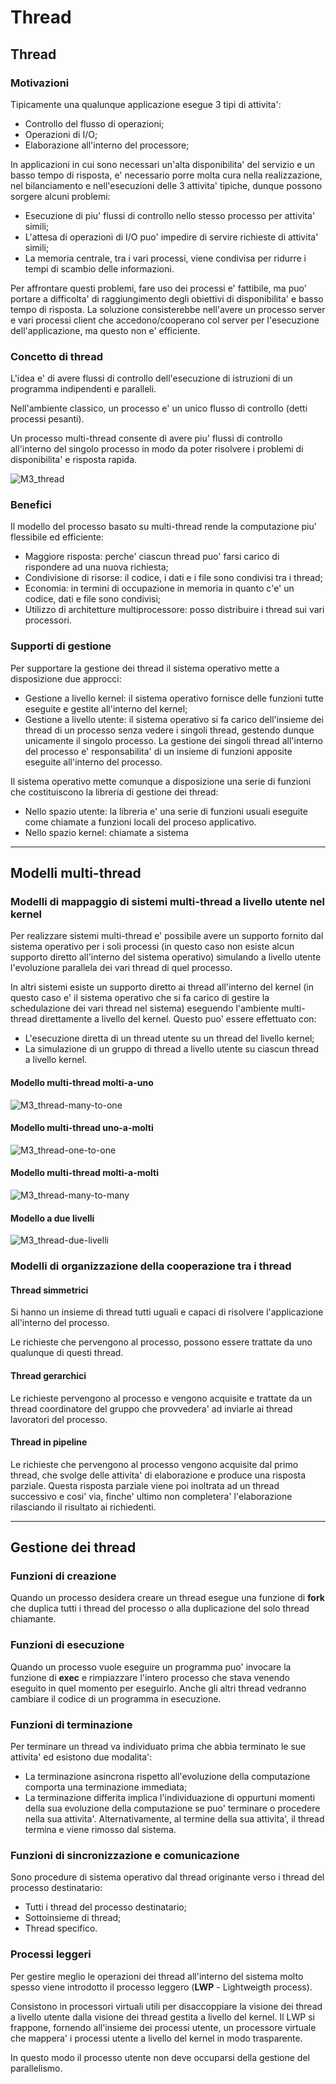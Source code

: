 # Thread

## Thread

### Motivazioni
Tipicamente una qualunque applicazione esegue 3 tipi di attivita':
* Controllo del flusso di operazioni;
* Operazioni di I/O;
* Elaborazione all'interno del processore;

In applicazioni in cui sono necessari un'alta disponibilita' del servizio e un basso tempo di risposta, e' necessario porre molta cura nella realizzazione, nel bilanciamento e nell'esecuzioni delle 3 attivita' tipiche, dunque possono sorgere alcuni problemi:
* Esecuzione di piu' flussi di controllo nello stesso processo per attivita' simili;
* L'attesa di operazioni di I/O puo' impedire di servire richieste di attivita' simili;
* La memoria centrale, tra i vari processi, viene condivisa per ridurre i tempi di scambio delle informazioni.

Per affrontare questi problemi, fare uso dei processi e' fattibile, ma puo' portare a difficolta' di raggiungimento degli obiettivi di disponibilita' e basso tempo di risposta. La soluzione consisterebbe nell'avere un processo server e vari processi client che accedono/cooperano col server per l'esecuzione dell'applicazione, ma questo non e' efficiente.

### Concetto di thread
L'idea e' di avere flussi di controllo dell'esecuzione di istruzioni di un programma indipendenti e paralleli.

Nell'ambiente classico, un processo e' un unico flusso di controllo (detti processi pesanti).

Un processo multi-thread consente di avere piu' flussi di controllo all'interno del singolo processo in modo da poter risolvere i problemi di disponibilita' e risposta rapida.

![M3_thread](resources/M3_thread.png)

### Benefici
Il modello del processo basato su multi-thread rende la computazione piu' flessibile ed efficiente:
* Maggiore risposta: perche' ciascun thread puo' farsi carico di rispondere ad una nuova richiesta;
* Condivisione di risorse: il codice, i dati e i file sono condivisi tra i thread;
* Economia: in termini di occupazione in memoria in quanto c'e' un codice, dati e file sono condivisi;
* Utilizzo di architetture multiprocessore: posso distribuire i thread sui vari processori.

### Supporti di gestione
Per supportare la gestione dei thread il sistema operativo mette a disposizione due approcci:
* Gestione a livello kernel: il sistema operativo fornisce delle funzioni tutte eseguite e gestite all'interno del kernel;
* Gestione a livello utente: il sistema operativo si fa carico dell'insieme dei thread di un processo senza vedere i singoli thread, gestendo dunque unicamente il singolo processo. La gestione dei singoli thread all'interno del processo e' responsabilita' di un insieme di funzioni apposite eseguite all'interno del processo.

Il sistema operativo mette comunque a disposizione una serie di funzioni che costituiscono la libreria di gestione dei thread:
* Nello spazio utente: la libreria e' una serie di funzioni usuali eseguite come chiamate a funzioni locali del proceso applicativo.
* Nello spazio kernel: chiamate a sistema

___

## Modelli multi-thread

### Modelli di mappaggio di sistemi multi-thread a livello utente nel kernel
Per realizzare sistemi multi-thread e' possibile avere un supporto fornito dal sistema operativo per i soli processi (in questo caso non esiste alcun supporto diretto all'interno del sistema operativo) simulando a livello utente l'evoluzione parallela dei vari thread di quel processo.

In altri sistemi esiste un supporto diretto ai thread all'interno del kernel (in questo caso e' il sistema operativo che si fa carico di gestire la schedulazione dei vari thread nel sistema) eseguendo l'ambiente multi-thread direttamente a livello del kernel. Questo puo' essere effettuato con:
* L'esecuzione diretta di un thread utente su un thread del livello kernel;
* La simulazione di un gruppo di thread a livello utente su ciascun thread a livello kernel.

#### Modello multi-thread molti-a-uno
![M3_thread-many-to-one](resources/M3_thread-many-to-one.png)

#### Modello multi-thread uno-a-molti
![M3_thread-one-to-one](resources/M3_thread-one-to-one.png)

#### Modello multi-thread molti-a-molti
![M3_thread-many-to-many](resources/M3_thread-many-to-many.png)

#### Modello a due livelli
 ![M3_thread-due-livelli](resources/M3_thread-due-livelli.png)

### Modelli di organizzazione della cooperazione tra i thread

#### Thread simmetrici
Si hanno un insieme di thread tutti uguali e capaci di risolvere l'applicazione all'interno del processo.

Le richieste che pervengono al processo, possono essere trattate da uno qualunque di questi thread.

#### Thread gerarchici
Le richieste pervengono al processo e vengono acquisite e trattate da un thread coordinatore del gruppo che provvedera' ad inviarle ai thread lavoratori del processo.

#### Thread in pipeline
Le richieste che pervengono al processo vengono acquisite dal primo thread, che svolge delle attivita' di elaborazione e produce una risposta parziale. Questa risposta parziale viene poi inoltrata ad un thread successivo e cosi' via, finche' ultimo non completera' l'elaborazione rilasciando il risultato ai richiedenti.

___

## Gestione dei thread

### Funzioni di creazione
Quando un processo desidera creare un thread esegue una funzione di **fork** che duplica tutti i thread del processo o alla duplicazione del solo thread chiamante.

### Funzioni di esecuzione
Quando un processo vuole eseguire un programma puo' invocare la funzione di **exec** e rimpiazzare l'intero processo che stava venendo eseguito in quel momento per eseguirlo. Anche gli altri thread vedranno cambiare il codice di un programma in esecuzione.

### Funzioni di terminazione
Per terminare un thread va individuato prima che abbia terminato le sue attivita' ed esistono due modalita':
* La terminazione asincrona rispetto all'evoluzione della computazione comporta una terminazione immediata;
* La terminazione differita implica l'individuazione di oppurtuni momenti della sua evoluzione della computazione se puo' terminare o procedere nella sua attivita'. Alternativamente, al termine della sua attivita', il thread termina e viene rimosso dal sistema.

### Funzioni di sincronizzazione e comunicazione
Sono procedure di sistema operativo dal thread originante verso i thread del processo destinatario:
* Tutti i thread del processo destinatario;
* Sottoinsieme di thread;
* Thread specifico.

### Processi leggeri
Per gestire meglio le operazioni dei thread all'interno del sistema molto spesso viene introdotto il processo leggero (**LWP** - Lightweigth process).

Consistono in processori virtuali utili per disaccoppiare la visione dei thread a livello utente dalla visione dei thread gestita a livello del kernel.
Il LWP si frappone, fornendo all'insieme dei processi utente, un processore virtuale che mappera' i processi utente a livello del kernel in modo trasparente.

In questo modo il processo utente non deve occuparsi della gestione del parallelismo.